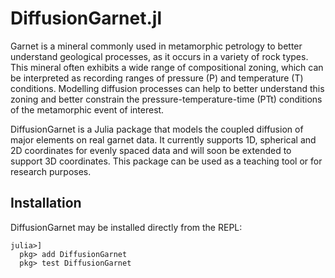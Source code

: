 # DiffusionGarnet.jl

Garnet is a mineral commonly used in metamorphic petrology to better understand geological processes, as it occurs in a variety of rock types. This mineral often exhibits a wide range of compositional zoning, which can be interpreted as recording ranges of pressure (P) and temperature (T) conditions. Modelling diffusion processes can help to better understand this zoning and better constrain the pressure-temperature-time (PTt) conditions of the metamorphic event of interest.

DiffusionGarnet is a Julia package that models the coupled diffusion of major elements on real garnet data. It currently supports 1D, spherical and 2D coordinates for evenly spaced data and will soon be extended to support 3D coordinates. This package can be used as a teaching tool or for research purposes.

## Installation

DiffusionGarnet may be installed directly from the REPL:
```julia-repl
julia>]
  pkg> add DiffusionGarnet
  pkg> test DiffusionGarnet
```
